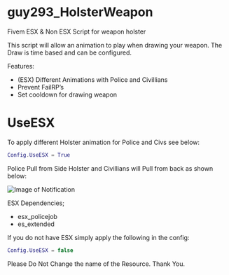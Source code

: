 # guy293_HolsterWeapon
Fivem ESX & Non ESX Script for weapon holster

This script will allow an animation to play when drawing your weapon. The Draw is time based and can be configured.

Features:
* (ESX) Different Animations with Police and Civillians
* Prevent FailRP’s
* Set cooldown for drawing weapon

# UseESX
To apply different Holster animation for Police and Civs see below:

```lua
Config.UseESX = True
```
Police Pull from Side Holster and Civillians will Pull from back as shown below:

![Image of Notification](https://i.imgur.com/shT1XWc.png)

ESX Dependencies;
* esx_policejob
* es_extended

If you do not have ESX simply apply the following in the config:

```lua
Config.UseESX = false
```
Please Do Not Change the name of the Resource. Thank You.
